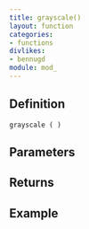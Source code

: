 ```yaml
---
title: grayscale()
layout: function
categories:
- functions
divlikes:
- bennugd
module: mod_
---
```


## Definition

    grayscale ( )

## Parameters

## Returns

## Example
